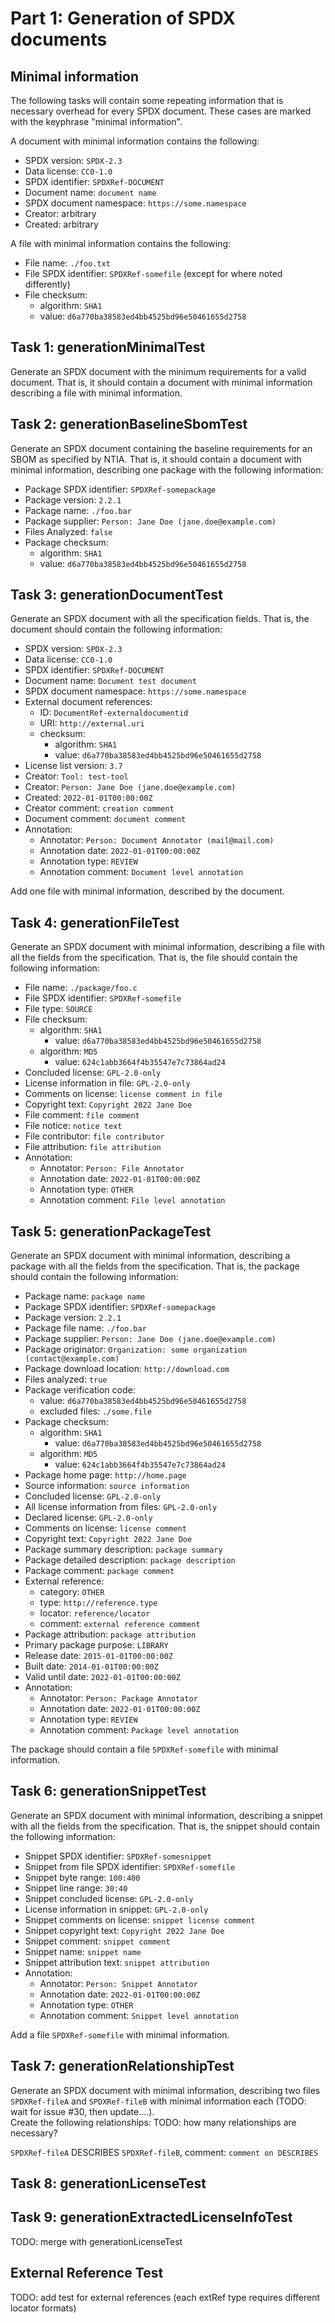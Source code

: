 # Part 1: Generation of SPDX documents
[//]: # (TODO: specify an output path)

## Minimal information
The following tasks will contain some repeating information that is necessary overhead for every SPDX document. These cases are marked with the keyphrase "minimal information".

A document with minimal information contains the following:
- SPDX version: `SPDX-2.3`
- Data license: `CC0-1.0`
- SPDX identifier: `SPDXRef-DOCUMENT`
- Document name: `document name`
- SPDX document namespace: `https://some.namespace`
- Creator: arbitrary
- Created: arbitrary

A file with minimal information contains the following:
- File name: `./foo.txt`
- File SPDX identifier: `SPDXRef-somefile` (except for where noted differently)
- File checksum:
  - algorithm: `SHA1`
  - value: `d6a770ba38583ed4bb4525bd96e50461655d2758`

## Task 1: generationMinimalTest
Generate an SPDX document with the minimum requirements for a valid document. That is, it should contain a document with minimal information describing a file with minimal information.

## Task 2: generationBaselineSbomTest
Generate an SPDX document containing the baseline requirements for an SBOM as specified by NTIA. That is, it should contain a document with minimal information,
describing one package with the following information:
- Package SPDX identifier: `SPDXRef-somepackage`
- Package version: `2.2.1`
- Package name: `./foo.bar`
- Package supplier: `Person: Jane Doe (jane.doe@example.com)`
- Files Analyzed: `false`
- Package checksum:
  - algorithm: `SHA1`
  - value: `d6a770ba38583ed4bb4525bd96e50461655d2758`

## Task 3: generationDocumentTest
Generate an SPDX document with all the specification fields. That is, the document should contain the following information:
- SPDX version: `SPDX-2.3`
- Data license: `CC0-1.0`
- SPDX identifier: `SPDXRef-DOCUMENT`
- Document name: `Document test document`
- SPDX document namespace: `https://some.namespace`
- External document references:
  - ID: `DocumentRef-externaldocumentid`
  - URI: `http://external.uri`
  - checksum:
    - algorithm: `SHA1`
    - value: `d6a770ba38583ed4bb4525bd96e50461655d2758`
- License list version: `3.7`
- Creator: `Tool: test-tool`
- Creator: `Person: Jane Doe (jane.doe@example.com)`
- Created: `2022-01-01T00:00:00Z`
- Creator comment: `creation comment`
- Document comment: `document comment`
- Annotation:
  - Annotator: `Person: Document Annotator (mail@mail.com)`
  - Annotation date: `2022-01-01T00:00:00Z`
  - Annotation type: `REVIEW`
  - Annotation comment: `Document level annotation`

Add one file with minimal information, described by the document.

## Task 4: generationFileTest
Generate an SPDX document with minimal information, describing a file with all the fields from the specification. That is, the file should contain the following information:
- File name: `./package/foo.c`
- File SPDX identifier: `SPDXRef-somefile`
- File type: `SOURCE`
- File checksum:
  - algorithm: `SHA1`
    - value: `d6a770ba38583ed4bb4525bd96e50461655d2758`
  - algorithm: `MD5`
    - value: `624c1abb3664f4b35547e7c73864ad24`
- Concluded license: `GPL-2.0-only`
- License information in file: `GPL-2.0-only`
- Comments on license: `license comment in file`
- Copyright text: `Copyright 2022 Jane Doe`
- File comment: `file comment`
- File notice: `notice text`
- File contributor: `file contributor`
- File attribution: `file attribution`
- Annotation:
  - Annotator: `Person: File Annotator`
  - Annotation date: `2022-01-01T00:00:00Z`
  - Annotation type: `OTHER`
  - Annotation comment: `File level annotation`

## Task 5: generationPackageTest
Generate an SPDX document with minimal information, describing a package with all the fields from the specification. That is, the package should contain the following information:
- Package name: `package name`
- Package SPDX identifier: `SPDXRef-somepackage`
- Package version: `2.2.1`
- Package file name: `./foo.bar`
- Package supplier: `Person: Jane Doe (jane.doe@example.com)`
- Package originator: `Organization: some organization (contact@example.com)`
- Package download location: `http://download.com`
- Files analyzed: `true`
- Package verification code:
  - value: `d6a770ba38583ed4bb4525bd96e50461655d2758`
  - excluded files: `./some.file`
- Package checksum:
  - algorithm: `SHA1`
    - value: `d6a770ba38583ed4bb4525bd96e50461655d2758`
  - algorithm: `MD5`
    - value: `624c1abb3664f4b35547e7c73864ad24`
- Package home page: `http://home.page`
- Source information: `source information`
- Concluded license: `GPL-2.0-only`
- All license information from files: `GPL-2.0-only`
- Declared license: `GPL-2.0-only`
- Comments on license: `license comment`
- Copyright text: `Copyright 2022 Jane Doe`
- Package summary description: `package summary`
- Package detailed description: `package description`
- Package comment: `package comment`
- External reference: 
  - category: `OTHER`
  - type: `http://reference.type`
  - locator: `reference/locator`
  - comment: `external reference comment`
- Package attribution: `package attribution`
- Primary package purpose: `LIBRARY`
- Release date: `2015-01-01T00:00:00Z`
- Built date: `2014-01-01T00:00:00Z`
- Valid until date: `2022-01-01T00:00:00Z`
- Annotation:
  - Annotator: `Person: Package Annotator`
  - Annotation date: `2022-01-01T00:00:00Z`
  - Annotation type: `REVIEW`
  - Annotation comment: `Package level annotation`
 
The package should contain a file `SPDXRef-somefile` with minimal information.

## Task 6: generationSnippetTest
Generate an SPDX document with minimal information, describing a snippet with all the fields from the specification. That is, the snippet should contain the following information:
- Snippet SPDX identifier: `SPDXRef-somesnippet`
- Snippet from file SPDX identifier: `SPDXRef-somefile`
- Snippet byte range: `100:400`
- Snippet line range: `30:40`
- Snippet concluded license: `GPL-2.0-only`
- License information in snippet: `GPL-2.0-only`
- Snippet comments on license: `snippet license comment`
- Snippet copyright text: `Copyright 2022 Jane Doe`
- Snippet comment: `snippet comment`
- Snippet name: `snippet name`
- Snippet attribution text: `snippet attribution`
- Annotation:
  - Annotator: `Person: Snippet Annotator`
  - Annotation date: `2022-01-01T00:00:00Z`
  - Annotation type: `OTHER`
  - Annotation comment: `Snippet level annotation`

Add a file `SPDXRef-somefile` with minimal information.

## Task 7: generationRelationshipTest
Generate an SPDX document with minimal information, describing two files `SPDXRef-fileA` and `SPDXRef-fileB` with minimal information each (TODO: wait for issue #30, then update....).  
Create the following relationships: TODO: how many relationships are necessary?

`SPDXRef-fileA` DESCRIBES `SPDXRef-fileB`, comment: `comment on DESCRIBES`

## Task 8: generationLicenseTest

## Task 9: generationExtractedLicenseInfoTest
TODO: merge with generationLicenseTest

## External Reference Test
TODO: add test for external references (each extRef type requires different locator formats)